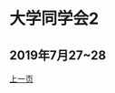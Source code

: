 大学同学会2
=======================

2019年7月27~28
-----------------------

[上一页](/2019/07/27/大学同学会1.html)
